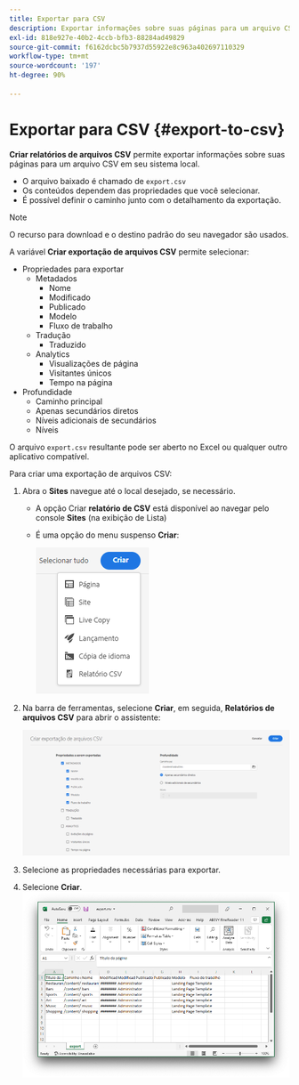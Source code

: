 ```yaml
---
title: Exportar para CSV
description: Exportar informações sobre suas páginas para um arquivo CSV em seu sistema local
exl-id: 818e927e-40b2-4ccb-bfb3-88284ad49829
source-git-commit: f6162dcbc5b7937d55922e8c963a402697110329
workflow-type: tm+mt
source-wordcount: '197'
ht-degree: 90%

---
```


# Exportar para CSV   {#export-to-csv}

**Criar relatórios de arquivos CSV** permite exportar informações sobre suas páginas para um arquivo CSV em seu sistema local.

* O arquivo baixado é chamado de `export.csv`
* Os conteúdos dependem das propriedades que você selecionar.
* É possível definir o caminho junto com o detalhamento da exportação.

>[!NOTE]
>
>O recurso para download e o destino padrão do seu navegador são usados.

A variável **Criar exportação de arquivos CSV** permite selecionar:

* Propriedades para exportar
   * Metadados
      * Nome
      * Modificado
      * Publicado
      * Modelo
      * Fluxo de trabalho
   * Tradução
      * Traduzido
   * Analytics
      * Visualizações de página
      * Visitantes únicos
      * Tempo na página
* Profundidade
   * Caminho principal
   * Apenas secundários diretos
   * Níveis adicionais de secundários
   * Níveis

O arquivo `export.csv` resultante pode ser aberto no Excel ou qualquer outro aplicativo compatível.

Para criar uma exportação de arquivos CSV:

1. Abra o **Sites** navegue até o local desejado, se necessário.
   * A opção Criar **relatório de CSV** está disponível ao navegar pelo console **Sites** (na exibição de Lista)
   * É uma opção do menu suspenso **Criar**:

     ![Opção Criar CSV](/help/sites-cloud/authoring/assets/csv-create.png)

1. Na barra de ferramentas, selecione **Criar**, em seguida, **Relatórios de arquivos CSV** para abrir o assistente:

   ![Opções de exportação de CSV](/help/sites-cloud/authoring/assets/csv-options.png)

1. Selecione as propriedades necessárias para exportar.
1. Selecione **Criar**.
   ![Exportação de CSV resultante no Excel](/help/sites-cloud/authoring/assets/csv-example.png)
